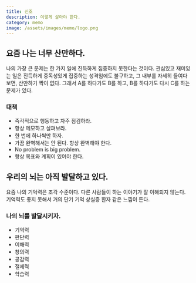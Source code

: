 ```yaml
---
title: 신조
description: 이렇게 살아야 한다. 
category: memo
image: /assets/images/memo/logo.png
---
```


요즘 나는 너무 산만하다. 
---

나의 가장 큰 문제는 한 가지 일에 진득하게 집중하지 못한다는 것이다. 
관심있고 재미있는 일은 진득하게 중독성있게 집중하는 성격임에도 불구하고, 
그 내부를 자세히 들여다보면, 산만하기 짝이 없다. 
그래서 A를 하다가도 B를 하고, B를 하다가도 다시 C를 하는 문제가 있다. 


### 대책 
- 즉각적으로 행동하고 자주 점검하라.
- 항상 메모하고 살펴보라.
- 한 번에 하나씩만 하자. 
- 가끔 완벽해서는 안 된다. 항상 완벽해야 한다.
- No problem is big problem.
- 항상 목표와 계획이 있어야 한다.


우리의 뇌는 아직 발달하고 있다.
---

요즘 나의 기억력은 조각 수준이다. 
다른 사람들이 하는 이야기가 잘 이해되지 않는다. 
기억력도 좋지 못해서 거의 단기 기억 상실증 환자 같은 느낌이 든다. 

### 나의 뇌를 발달시키자.
- 기억력
- 판단력
- 이해력
- 창의력
- 공감력
- 절제력
- 학습력